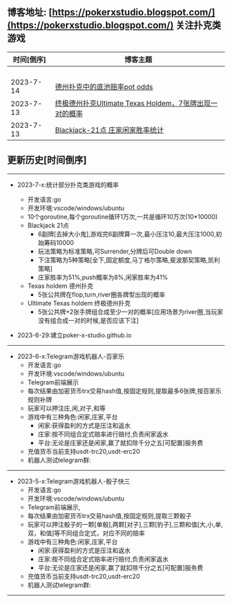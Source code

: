 
## 博客地址: [https://pokerxstudio.blogspot.com/](https://pokerxstudio.blogspot.com/) 关注扑克类游戏


|时间[倒序]|博客主题|
|---|---|
|||
|||
|||
|||
|2023-7-14|[德州扑克中的底池赔率pot odds](https://pokerxstudio.blogspot.com/2023/07/pot-odds.html)|
|2023-7-13|[终极德州扑克Ultimate Texas Holdem，7张牌出现一对的概率](https://pokerxstudio.blogspot.com/2023/07/ultimate-texas-holdem7.html)|
|2023-7-13|[Blackjack-21点 庄家闲家胜率统计](https://pokerxstudio.blogspot.com/2023/07/blackjack-21.html)|

## 更新历史[时间倒序]


---
- 2023-7-x:统计部分扑克类游戏的概率
  - 开发语言:go
  - 开发环境:vscode/windows/ubuntu
  - 10个goroutine,每个goroutine循环1万次,一共是循环10万次(10*10000)
  - Blackjack 21点
    - 6副牌[去掉大小鬼],游戏完6副牌算一次,最小压注10,最大压注1000,初始筹码10000
    - 玩法策略为标准策略,可Surrender,分牌后可Double down
    - 下注策略为5种策略[全下,固定额度,马丁格尔策略,斐波那契策略,凯利策略]
    - 庄家胜率为51%,push概率为8%,闲家胜率为41%
  - Texas holdem 德州扑克
    - 5张公共牌在flop,turn,river圈各牌型出现的概率 
  - Ultimate Texas holdem 终极德州扑克 
    - 5张公共牌+2张手牌组合成至少一对的概率[应用场景为river圈,当玩家没有组合成一对的时候,是否应该下注] 
  
- 2023-6-29:建立poker-x-studio.github.io

---
- 2023-6-x:Telegram游戏机器人-百家乐
  - 开发语言:go
  - 开发环境:vscode/windows/ubuntu
  - Telegram前端展示
  - 每次结果由加密货币trx交易hash值,按固定规则,提取最多6张牌,按百家乐规则补牌
  - 玩家可以押注庄,闲,对子,和等
  - 游戏中有三种角色:闲家,庄家,平台
    - 闲家:获得盈利的方式是压注和返水
    - 庄家:按不同组合定式赔率进行赔付,负责闲家返水
    - 平台:无论是庄家还是闲家,赢了就扣除千分之五[可配置]服务费
  - 充值货币当前支持usdt-trc20,usdt-erc20
  - 机器人测试telegram群: 

--- 
- 2023-5-x:Telegram游戏机器人-骰子快三
  - 开发语言:go
  - 开发环境:vscode/windows/ubuntu
  - Telegram前端展示,
  - 每次结果由加密货币trx交易hash值,按固定规则,提取三颗骰子
  - 玩家可以押注骰子的一颗[单骰],两颗[对子],三颗[豹子],三颗和值[大,小,单,双，和值]等不同组合定式，对应不同的赔率
  - 游戏中有三种角色:闲家,庄家,平台
    - 闲家:获得盈利的方式是压注和返水
    - 庄家:按不同组合定式赔率进行赔付,负责闲家返水
    - 平台:无论是庄家还是闲家,赢了就扣除千分之五[可配置]服务费
  - 充值货币当前支持usdt-trc20,usdt-erc20
  - 机器人测试telegram群: 

---